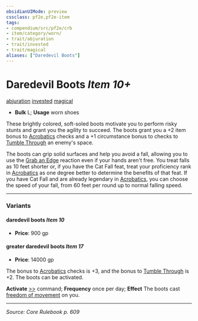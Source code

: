 ```yaml
---
obsidianUIMode: preview
cssclass: pf2e,pf2e-item
tags:
- compendium/src/pf2e/crb
- item/category/worn/
- trait/abjuration
- trait/invested
- trait/magical
aliases: ["Daredevil Boots"]
---
```

# Daredevil Boots *Item 10+*  
[abjuration](abjuration.md "Abjuration School Trait")  [invested](invested.md "Invested Item Trait")  [magical](magical.md "Magical Item Trait")  

- **Bulk** L; **Usage** worn shoes

These brightly colored, soft-soled boots motivate you to perform risky stunts and grant you the agility to succeed. The boots grant you a +2 item bonus to [Acrobatics](skills.md#Acrobatics) checks and a +1 circumstance bonus to checks to [Tumble Through](tumble-through.md) an enemy's space.

The boots can grip solid surfaces and help you avoid a fall, allowing you to use the [Grab an Edge](grab-an-edge.md) reaction even if your hands aren't free. You treat falls as 10 feet shorter or, if you have the Cat Fall feat, treat your proficiency rank in [Acrobatics](skills.md#Acrobatics) as one degree better to determine the benefits of that feat. If you have Cat Fall and are already legendary in [Acrobatics](skills.md#Acrobatics), you can choose the speed of your fall, from 60 feet per round up to normal falling speed.

---

### Variants

#### daredevil boots *Item 10*

- **Price**: 900 gp

#### greater daredevil boots *Item 17*

- **Price**: 14000 gp

The bonus to [Acrobatics](skills.md#Acrobatics) checks is +3, and the bonus to [Tumble Through](tumble-through.md) is +2. The boots can be activated.

**Activate** [>>](chapter-9-playing-the-game.md#Actions "Two-Action") command; **Frequency** once per day; **Effect** The boots cast [freedom of movement](freedom-of-movement.md) on you.

---
*Source: Core Rulebook p. 609*